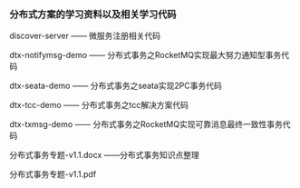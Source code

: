 ### 分布式方案的学习资料以及相关学习代码

discover-server   ——   微服务注册相关代码

dtx-notifymsg-demo
—— 分布式事务之RocketMQ实现最大努力通知型事务代码

dtx-seata-demo
—— 分布式事务之seata实现2PC事务代码

dtx-tcc-demo
—— 分布式事务之tcc解决方案代码

dtx-txmsg-demo —— 分布式事务之RocketMQ实现可靠消息最终一致性事务代码

分布式事务专题-v1.1.docx ——分布式事务知识点整理

分布式事务专题-v1.1.pdf